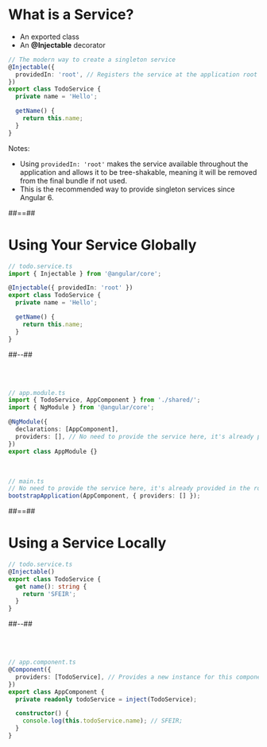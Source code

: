 <!-- .slide: class="with-code inconsolata" -->

# What is a Service?

- An exported class
- An <b>@Injectable</b> decorator

```typescript
// The modern way to create a singleton service
@Injectable({
  providedIn: 'root', // Registers the service at the application root
})
export class TodoService {
  private name = 'Hello';

  getName() {
    return this.name;
  }
}
```

<!-- .element: class="big-code" -->

Notes:

- Using `providedIn: 'root'` makes the service available throughout the application and allows it to be tree-shakable, meaning it will be removed from the final bundle if not used.
- This is the recommended way to provide singleton services since Angular 6.

##==##

<!-- .slide: class="two-column with-code inconsolata" -->

# Using Your Service Globally

```typescript
// todo.service.ts
import { Injectable } from '@angular/core';

@Injectable({ providedIn: 'root' })
export class TodoService {
  private name = 'Hello';

  getName() {
    return this.name;
  }
}
```

<!-- .element: class="medium-code" -->

##--##

<!-- .slide: class="with-code inconsolata" -->

<br/><br/>

```typescript
// app.module.ts
import { TodoService, AppComponent } from './shared/';
import { NgModule } from '@angular/core';

@NgModule({
  declarations: [AppComponent],
  providers: [], // No need to provide the service here, it's already provided in the root
})
export class AppModule {}
```

<!-- .element: class="medium-code" -->

<br>

```typescript
// main.ts
// No need to provide the service here, it's already provided in the root;
bootstrapApplication(AppComponent, { providers: [] });
```

<!-- .element: class="medium-code" -->

##==##

<!-- .slide: class="two-column with-code inconsolata" -->

# Using a Service Locally

```typescript
// todo.service.ts
@Injectable()
export class TodoService {
  get name(): string {
    return 'SFEIR';
  }
}
```

<!-- .element: class="big-code" -->

##--##

<!-- .slide: class="with-code inconsolata" -->

<br/><br/>

```typescript
// app.component.ts
@Component({
  providers: [TodoService], // Provides a new instance for this component and its children
})
export class AppComponent {
  private readonly todoService = inject(TodoService);

  constructor() {
    console.log(this.todoService.name); // SFEIR;
  }
}
```

<!-- .element: class="big-code" -->
